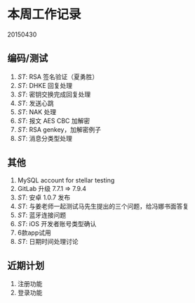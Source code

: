 # 本周工作记录


20150430

## 编码/测试

1. *ST*: RSA 签名验证（夏勇胜）
2. *ST*: DHKE 回复处理
3. *ST*: 密钥交换完成回复处理
4. *ST*: 发送心跳
5. *ST*: NAK 处理
6. *ST*: 报文 AES CBC 加解密
7. *ST*: RSA genkey，加解密例子
8. *ST*: 消息分类型处理

## 其他

1. MySQL account for stellar testing
2. GitLab 升级 7.7.1 => 7.9.4
3. *ST*: 安卓 1.0.7 发布
4. *ST*: 与姜老师一起测试马先生提出的三个问题，给冯娜书面答复
5. *ST*: 蓝牙连接问题
6. *ST*: iOS 开发者账号类型确认
7. 6款app试用
3. *ST*: 日期时间处理讨论

## 近期计划

1. 注册功能
2. 登录功能